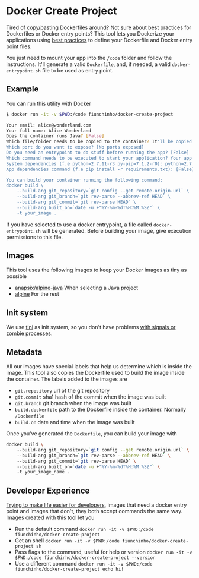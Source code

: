 # Docker Create Project
Tired of copy/pasting Dockerfiles around? Not sure about best practices for Dockerfiles or Docker entry points?
This tool lets you Dockerize your applications using [best practices](https://github.com/docker-library/official-images#review-guidelines) to define your Dockerfile and Docker entry point files.

You just need to mount your app into the `/code` folder and follow the instructions.
It'll generate a valid `Dockerfile`, and, if needed, a valid `docker-entrypoint.sh` file to be used as entry point.

## Example
You can run this utility with Docker

```bash
$ docker run -it -v $PWD:/code fiunchinho/docker-create-project

Your email: alice@wonderland.com
Your full name: Alice Wonderland
Does the container runs Java? [False] 
Which file/folder needs to be copied to the container? It'll be copied into '/code' [.] 
Which port do you want to expose? [No ports exposed] 
Do you need an entrypoint to do stuff before running the app? [False] 
Which command needs to be executed to start your application? Your app lives in '/code' python /code/dockercreateproject/create.py
System dependencies (f.e python=2.7.11-r3 py-pip=7.1.2-r0): python=2.7.11-r3 py-pip=7.1.2-r0
App dependencies command (f.e pip install -r requirements.txt): [False] pip install -r requirements.txt

You can build your container running the following command: 
docker build \ 
    --build-arg git_repository=`git config --get remote.origin.url` \ 
    --build-arg git_branch=`git rev-parse --abbrev-ref HEAD` \ 
    --build-arg git_commit=`git rev-parse HEAD` \ 
    --build-arg built_on=`date -u +"%Y-%m-%dT%H:%M:%SZ"` \ 
    -t your_image .
```

If you have selected to use a docker entrypoint, a file called `docker-entrypoint.sh` will be generated. Before building your image, give execution permissions to this file.

## Images
This tool uses the following images to keep your Docker images as tiny as possible
- [anapsix/alpine-java](https://hub.docker.com/r/anapsix/alpine-java/) When selecting a Java project
- [alpine](https://hub.docker.com/_/alpine/) For the rest

## Init system
We use [tini](https://github.com/krallin/tini) as init system, so you don't have problems [with signals or zombie processes](https://github.com/docker-library/official-images#init).

## Metadata
All our images have special labels that help us determine which is inside the image. This tool also copies the Dockerfile used to build the image inside the container.
The labels added to the images are
- `git.repository` url of the git repository
- `git.commit` sha1 hash of the commit when the image was built
- `git.branch` git branch when the image was built
- `build.dockerfile` path to the Dockerfile inside the container. Normally `/Dockerfile`
- `build.on` date and time when the image was built

Once you've generated the `Dockerfile`, you can build your image with

```bash
docker build \ 
    --build-arg git_repository=`git config --get remote.origin.url` \ 
    --build-arg git_branch=`git rev-parse --abbrev-ref HEAD` \ 
    --build-arg git_commit=`git rev-parse HEAD` \ 
    --build-arg built_on=`date -u +"%Y-%m-%dT%H:%M:%SZ"` \ 
    -t your_image_name .
```

## Developer Experience
[Trying to make life easier for developers](https://github.com/docker-library/official-images#consistency), images that need a docker entry point and images that don't, they both accept commands the same way. Images created with this tool let you
- Run the default command `docker run -it -v $PWD:/code fiunchinho/docker-create-project`
- Get an shell `docker run -it -v $PWD:/code fiunchinho/docker-create-project sh`
- Pass flags to the command, useful for help or version `docker run -it -v $PWD:/code fiunchinho/docker-create-project --version`
- Use a different command `docker run -it -v $PWD:/code fiunchinho/docker-create-project echo hi!`